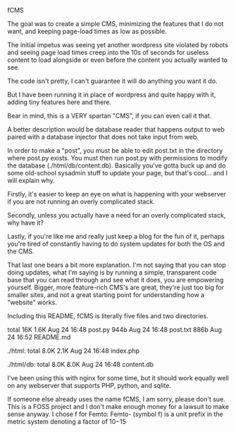 fCMS

The goal was to create a simple CMS, minimizing the features that I do not
want, and keeping page-load times as low as possible.

The initial impetus was seeing yet another wordpress site violated by robots
and seeing page load times creep into the 10s of seconds for useless content
to load alongside or even before the content you actually wanted to see.

The code isn't pretty, I can't guarantee it will do anything you want it do.

But I have been running it in place of wordpress and quite happy with it,
adding tiny features here and there.

Bear in mind, this is a VERY spartan "CMS", if you can even call it that.

A better description would be database reader that happens output to web
paired with a database injector that does not take input from web.

In order to make a "post", you must be able to edit post.txt in the directory
where post.py exists.  You must then run post.py with permissions to modify
the database (./html/db/content.db).  Basically you've gotta buck up and do
some old-school sysadmin stuff to update your page, but that's cool... and I
will explain why.

Firstly, it's easier to keep an eye on what is happening with your webserver
if you are not running an overly complicated stack.

Secondly, unless you actually have a need for an overly complicated stack,
why have it?

Lastly, if you're like me and really just keep a blog for the fun of it,
perhaps you're tired of constantly having to do system updates for both the
OS and the CMS.

That last one bears a bit more explanation.  I'm not saying that you can
stop doing updates, what I'm saying is by running a simple, transparent code
base that you can read through and see what it does, you are empowering
yourself.  Bigger, more feature-rich CMS's are great, they're just too big 
for smaller sites, and not a great starting point for understanding how a 
"website" works.

Including this README, fCMS is literally five files and two directories.

total 16K
1.6K Aug 24 16:48 post.py
944b Aug 24 16:48 post.txt
886b Aug 24 16:52 README.md

./html:
total 8.0K
2.1K Aug 24 16:48 index.php

./html/db:
total 8.0K
8.0K Aug 24 16:48 content.db

I've been using this with nginx for some time, but it should work equally well
on any webserver that supports PHP, python, and sqlite.

If someone else already uses the name fCMS, I am sorry, please don't sue.
This is a FOSS project and I don't make enough money for a lawsuit to make
sense anyway.  I chose f for Femto: 
Femto- (symbol f) is a unit prefix in the metric system denoting a factor of 10−15

